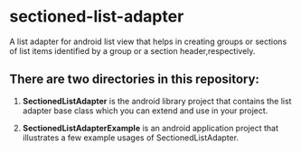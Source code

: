 sectioned-list-adapter
======================

A list adapter for android list view that helps in creating groups or sections of list items identified by a group or a section header,respectively.

There are two directories in this repository:
---------------------------------------------
1. <b>SectionedListAdapter</b> is the android library project that contains the list adapter base class which you can extend and use in your project.

2. <b>SectionedListAdapterExample</b> is an android application project that illustrates a few example usages of SectionedListAdapter.
